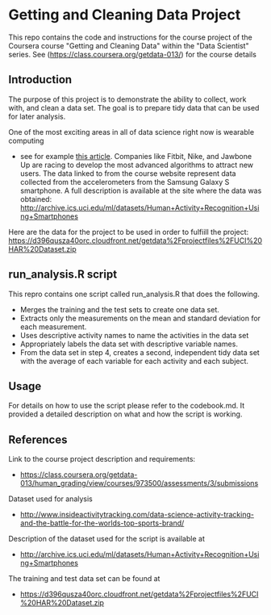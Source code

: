 # Getting and Cleaning Data Project
This repo contains the code and instructions for the course project of the Coursera course "Getting and Cleaning Data" 
within the "Data Scientist" series. See (https://class.coursera.org/getdata-013/) for the course details

## Introduction
The purpose of this project is to demonstrate the ability to collect, work with, and clean a data set. 
The goal is to prepare tidy data that can be used for later analysis.

One of the most exciting areas in all of data science right now is wearable computing 
- see for example [this article](http://www.insideactivitytracking.com/data-science-activity-tracking-and-the-battle-for-the-worlds-top-sports-brand/). 
Companies like Fitbit, Nike, and Jawbone Up are racing to develop the most 
advanced algorithms to attract new users. The data linked to from the course 
website represent data collected from the accelerometers from the Samsung Galaxy S smartphone. 
A full description is available at the site where the data was obtained: 
http://archive.ics.uci.edu/ml/datasets/Human+Activity+Recognition+Using+Smartphones

Here are the data for the project to be used in order to fulfiill the project:
https://d396qusza40orc.cloudfront.net/getdata%2Fprojectfiles%2FUCI%20HAR%20Dataset.zip 

## run_analysis.R script
This repro contains one script called run_analysis.R that does the following. 
   * Merges the training and the test sets to create one data set.
   * Extracts only the measurements on the mean and standard deviation for each measurement. 
   * Uses descriptive activity names to name the activities in the data set
   * Appropriately labels the data set with descriptive variable names. 
   * From the data set in step 4, creates a second, independent tidy data set with the average of each variable for each activity and each subject.

## Usage
For details on how to use the script please refer to the codebook.md. It provided a detailed description on what and how 
the script is working.

## References
Link to the course project description and requirements:
* https://class.coursera.org/getdata-013/human_grading/view/courses/973500/assessments/3/submissions

Dataset used for analysis
* http://www.insideactivitytracking.com/data-science-activity-tracking-and-the-battle-for-the-worlds-top-sports-brand/

Description of the dataset used for the script is available at
* http://archive.ics.uci.edu/ml/datasets/Human+Activity+Recognition+Using+Smartphones 

The training and test data set can be found at
* https://d396qusza40orc.cloudfront.net/getdata%2Fprojectfiles%2FUCI%20HAR%20Dataset.zip 
